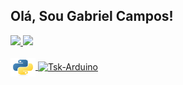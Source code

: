 ## Olá, Sou Gabriel Campos!
<div align="center" style="display: flex; flex-direction: row;">
  <a href="https://github.com/thes1lentkiller">
  <img height="160em" src="https://github-readme-stats.vercel.app/api?username=thes1lentkiller&show_icons=true&theme=dark&include_all_commits=true&count_private=true"/>
  <img height="160em" src="https://github-readme-stats.vercel.app/api/top-langs/?username=thes1lentkiller&layout=compact&langs_count=7&theme=dark"/>
</div>
  
<div style="display: inline_block"><br>
  <img align="center" alt="Tsk-Python" height="30" width="40" src="https://raw.githubusercontent.com/devicons/devicon/master/icons/python/python-original.svg">
  <img align="center" alt="Tsk-Arduino" height="30" width="40" src="[https://cdn.jsdelivr.net/gh/devicons/devicon/icons/java/java-plain.svg](https://cdn.jsdelivr.net/gh/devicons/devicon/icons/arduino/arduino-original-wordmark.svg)">
</div>
